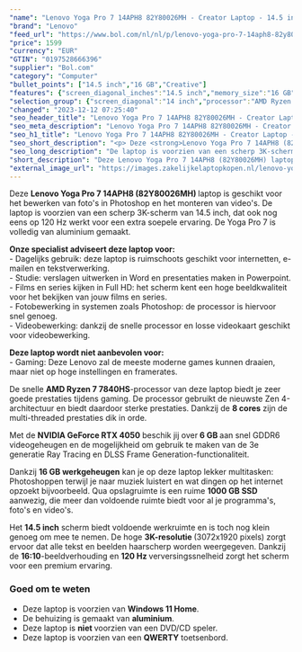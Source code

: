 ```yaml
---
"name": "Lenovo Yoga Pro 7 14APH8 82Y80026MH - Creator Laptop - 14.5 inch"
"brand": "Lenovo"
"feed_url": "https://www.bol.com/nl/nl/p/lenovo-yoga-pro-7-14aph8-82y80026mh-creator-laptop-14-5-inch/9300000151986264"
"price": 1599
"currency": "EUR"
"GTIN": "0197528666396"
"supplier": "Bol.com"
"category": "Computer"
"bullet_points": ["14.5 inch","16 GB","Creative"]
"features": {"screen_diagonal_inches":"14.5 inch","memory_size":"16 GB","purpose_laptop":"Creative"}
"selection_group": {"screen_diagonal":"14 inch","processor":"AMD Ryzen 7","changed_price_past_3_days":false,"product_family":"Yoga"}
"changed": "2023-12-12 07:25:40"
"seo_header_title": "Lenovo Yoga Pro 7 14APH8 82Y80026MH - Creator Laptop - 14.5 inch"
"seo_meta_description": "Lenovo Yoga Pro 7 14APH8 82Y80026MH - Creator Laptop - 14.5 inch"
"seo_h1_title": "Lenovo Yoga Pro 7 14APH8 82Y80026MH - Creator Laptop - 14.5 inch"
"seo_short_description": "<p> Deze <strong>Lenovo Yoga Pro 7 14APH8 (82Y80026MH) </strong>laptop is geschikt voor het bewerken van foto's in Photoshop en het monteren van video's."
"seo_long_description": "De laptop is voorzien van een scherp 3K-scherm van 14. 5 inch, dat ook nog eens op 120 Hz werkt voor een extra soepele ervaring. De Yoga Pro 7 is volledig van aluminium gemaakt. </p> <p> <strong>Onze specialist adviseert deze laptop voor:</strong><br />- Dagelijks gebruik: deze laptop is ruimschoots geschikt voor internetten, e-mailen en tekstverwerking. <br />- Studie: verslagen uitwerken in Word en presentaties maken in Powerpoint. <br />- Films en series kijken in Full HD: het scherm kent een hoge beeldkwaliteit voor het bekijken van jouw films en series. <br />- Fotobewerking in systemen zoals Photoshop: de processor is hiervoor snel genoeg. <br />- Videobewerking: dankzij de snelle processor en losse videokaart geschikt voor videobewerking. </p> <p> <strong>Deze laptop wordt niet aanbevolen voor:</strong><br />- Gaming: Deze Lenovo zal de meeste moderne games kunnen draaien, maar niet op hoge instellingen en framerates. </p> <p> De snelle <strong>AMD Ryzen 7 7840HS</strong>-processor van deze laptop biedt je zeer goede prestaties tijdens gaming. De processor gebruikt de nieuwste Zen 4-architectuur en biedt daardoor sterke prestaties. Dankzij de <strong>8 cores</strong> zijn de multi-threaded prestaties dik in orde. </p> <p> Met de <strong>NVIDIA GeForce RTX 4050</strong> beschik jij over<strong> 6 GB </strong>aan snel GDDR6 videogeheugen en de mogelijkheid om gebruik te maken van de 3e generatie Ray Tracing en DLSS Frame Generation-functionaliteit. </p> <p> Dankzij <strong>16 GB werkgeheugen</strong> kan je op deze laptop lekker multitasken: Photoshoppen terwijl je naar muziek luistert en wat dingen op het internet opzoekt bijvoorbeeld. Qua opslagruimte is een ruime <strong>1000 GB SSD </strong>aanwezig, die meer dan voldoende ruimte biedt voor al je programma's, foto's en video's. </p> <p> Het <strong>14. 5 inch</strong> scherm biedt voldoende werkruimte en is toch nog klein genoeg om mee te nemen. De hoge <strong>3K-resolutie </strong>(3072x1920 pixels) zorgt ervoor dat alle tekst en beelden haarscherp worden weergegeven. Dankzij de <strong>16:10</strong>-beeldverhouding en <strong>120 Hz </strong>verversingssnelheid zorgt het scherm voor een premium ervaring. </p> <h3>Goed om te weten</h3> <ul> <li>Deze laptop is voorzien van <strong>Windows 11 Home</strong>. </li> <li>De behuizing is gemaakt van <strong>aluminium</strong>. </li> <li>Deze laptop is <strong>niet </strong>voorzien van een DVD/CD speler. </li> <li>Deze laptop is voorzien van een <strong>QWERTY</strong> toetsenbord. </li> </ul>"
"short_description": "Deze Lenovo Yoga Pro 7 14APH8 (82Y80026MH) laptop is geschikt voor het bewerken van foto's in Photoshop en het monteren van video's. De laptop is voorzien van een scherp 3K-scherm van 14.5 inch, dat ook nog eens op 120 Hz werkt voor een extra soepele ervaring. De Yoga Pro 7 is volledig van aluminium gemaakt. Onze specialist adviseert deze laptop voor: - Dagelijks gebruik: deze laptop is ruimschoots geschikt voor internetten, e-mailen en tekstverwerking. - Studie: verslagen uitwerken in Word en presentaties maken in Powerpoint. - Films en series kijken in Full HD: het scherm kent een hoge beeldkwaliteit voor het bekijken van jouw films en series. - Fotobewerking in systemen zoals Photoshop: de processor is hiervoor snel genoeg. - Videobewerking: dankzij de snelle processor en losse videokaart geschikt voor videobewerking. Deze laptop wordt niet aanbevolen voor: - Gaming: Deze Lenovo zal de meeste moderne games kunnen draaien, maar niet op hoge instellingen en framerates. De snelle AMD Ryzen 7 7840HS-processor van deze laptop biedt je zeer goede prestaties tijdens gaming. De processor gebruikt de nieuwste Zen 4-architectuur en biedt daardoor sterke prestaties. Dankzij de 8 cores zijn de multi-threaded prestaties dik in orde. Met de NVIDIA GeForce RTX 4050 beschik jij over 6 GB aan snel GDDR6 videogeheugen en de mogelijkheid om gebruik te maken van de 3e generatie Ray Tracing en DLSS Frame Generation-functionaliteit. Dankzij 16 GB werkgeheugen kan je op deze laptop lekker multitasken: Photoshoppen terwijl je naar muziek luistert en wat dingen op het internet opzoekt bijvoorbeeld. Qua opslagruimte is een ruime 1000 GB SSD aanwezig, die meer dan voldoende ruimte biedt voor al je programma's, foto's en video's. Het 14.5 inch scherm biedt voldoende werkruimte en is toch nog klein genoeg om mee te nemen. De hoge 3K-resolutie (3072x1920 pixels) zorgt ervoor dat alle tekst en beelden haarscherp worden weergegeven. Dankzij de 16:10-beeldverhouding en 120 Hz verversingssnelheid zorgt het scherm voor een premium ervaring. Goed om te weten Deze laptop is voorzien van Windows 11 Home. De behuizing is gemaakt van aluminium. Deze laptop is niet voorzien van een DVD/CD speler. Deze laptop is voorzien van een QWERTY toetsenbord."
"external_image_url": "https://images.zakelijkelaptopkopen.nl/lenovo-yoga-pro-7-14aph8-82y80026mh-creator-laptop-14-5-inch.webp"
---
```


<p> Deze <strong>Lenovo Yoga Pro 7 14APH8 (82Y80026MH) </strong>laptop is geschikt voor het bewerken van foto's in Photoshop en het monteren van video's. De laptop is voorzien van een scherp 3K-scherm van 14.5 inch, dat ook nog eens op 120 Hz werkt voor een extra soepele ervaring. De Yoga Pro 7 is volledig van aluminium gemaakt. </p> <p> <strong>Onze specialist adviseert deze laptop voor:</strong><br />- Dagelijks gebruik: deze laptop is ruimschoots geschikt voor internetten, e-mailen en tekstverwerking.<br />- Studie: verslagen uitwerken in Word en presentaties maken in Powerpoint.<br />- Films en series kijken in Full HD: het scherm kent een hoge beeldkwaliteit voor het bekijken van jouw films en series.<br />- Fotobewerking in systemen zoals Photoshop: de processor is hiervoor snel genoeg.<br />- Videobewerking: dankzij de snelle processor en losse videokaart geschikt voor videobewerking. </p> <p> <strong>Deze laptop wordt niet aanbevolen voor:</strong><br />- Gaming: Deze Lenovo zal de meeste moderne games kunnen draaien, maar niet op hoge instellingen en framerates. </p> <p> De snelle <strong>AMD Ryzen 7 7840HS</strong>-processor van deze laptop biedt je zeer goede prestaties tijdens gaming. De processor gebruikt de nieuwste Zen 4-architectuur en biedt daardoor sterke prestaties. Dankzij de <strong>8 cores</strong> zijn de multi-threaded prestaties dik in orde. </p> <p> Met de <strong>NVIDIA GeForce RTX 4050</strong> beschik jij over<strong> 6 GB </strong>aan snel GDDR6 videogeheugen en de mogelijkheid om gebruik te maken van de 3e generatie Ray Tracing en DLSS Frame Generation-functionaliteit. </p> <p> Dankzij <strong>16 GB werkgeheugen</strong> kan je op deze laptop lekker multitasken: Photoshoppen terwijl je naar muziek luistert en wat dingen op het internet opzoekt bijvoorbeeld. Qua opslagruimte is een ruime <strong>1000 GB SSD </strong>aanwezig, die meer dan voldoende ruimte biedt voor al je programma's, foto's en video's. </p> <p> Het <strong>14.5 inch</strong> scherm biedt voldoende werkruimte en is toch nog klein genoeg om mee te nemen. De hoge <strong>3K-resolutie </strong>(3072x1920 pixels) zorgt ervoor dat alle tekst en beelden haarscherp worden weergegeven. Dankzij de <strong>16:10</strong>-beeldverhouding en <strong>120 Hz </strong>verversingssnelheid zorgt het scherm voor een premium ervaring. </p> <h3>Goed om te weten</h3> <ul> <li>Deze laptop is voorzien van <strong>Windows 11 Home</strong>.</li> <li>De behuizing is gemaakt van <strong>aluminium</strong>.</li> <li>Deze laptop is <strong>niet </strong>voorzien van een DVD/CD speler.</li> <li>Deze laptop is voorzien van een <strong>QWERTY</strong> toetsenbord.</li> </ul>